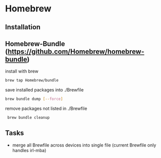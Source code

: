 # Homebrew

## Installation

## Homebrew-Bundle (https://github.com/Homebrew/homebrew-bundle)

install with brew
```bash
brew tap Homebrew/bundle
```

save installed packages into ./Brewfile
```bash
brew bundle dump [--force]
```
remove packages not listed in ./Brewfile
```bash
 brew bundle cleanup
 ```

## Tasks
* merge all Brewfile across devices into single file (current Brewfile only handles irl-mba)
